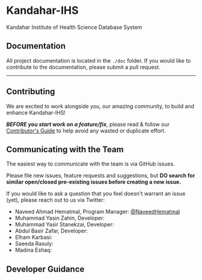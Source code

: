 # Kandahar-IHS
Kandahar Institute of Health Science Database System

## Documentation

All project documentation is located in the `./doc` folder. If you would like to contribute to the documentation, please submit a pull request.

---

## Contributing

We are excited to work alongside you, our amazing community, to build and enhance Kandahar-IHS\!

***BEFORE you start work on a feature/fix***, please read & follow our [Contributor's Guide](https://github.com/TheCodeXTeam/Kandahar-IHS/blob/master/CONTRIBUTING.md) to help avoid any wasted or duplicate effort.

## Communicating with the Team

The easiest way to communicate with the team is via GitHub issues.

Please file new issues, feature requests and suggestions, but **DO search for similar open/closed pre-existing issues before creating a new issue.**

If you would like to ask a question that you feel doesn't warrant an issue (yet), please reach out to us via Twitter:

* Naveed Ahmad Hematmal, Program Manager: [@NaveedHematmal](https://twitter.com/NaveedHematmal)
* Muhammad Yasin Zahin, Developer: []()
* Muhammad Yasir Stanekzai, Developer: []()
* Abdul Basir Zafar, Developer: []()
* Elham Karbasi: []()
* Saeeda Rasuly: []()
* Madina Eshaq: []()

## Developer Guidance